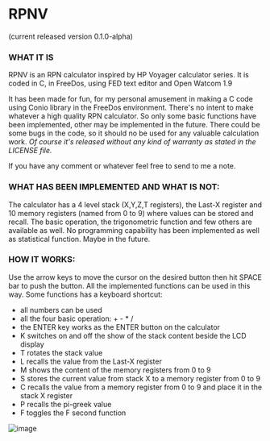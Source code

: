 # RPNV

(current released version 0.1.0-alpha)

### WHAT IT IS

RPNV is an RPN calculator inspired by HP Voyager calculator series.
It is coded in C, in FreeDos, using FED text editor and Open Watcom 1.9 

It has been made for fun, for my personal amusement in making a C code using Conio library in the FreeDos environment. 
There's no intent to make whatever a high quality RPN calculator. So only some basic functions have been implemented, other may be implemented in the future.
There could be some bugs in the code, so it should no be used for any valuable calculation work. _Of course it's released without any kind of warranty as stated in the LICENSE file._

If you have any comment or whatever feel free to send to me a note.

### WHAT HAS BEEN IMPLEMENTED AND WHAT IS NOT:

The calculator has a 4 level stack (X,Y,Z,T registers), the Last-X register and 10 memory registers (named from 0 to 9) where values can be stored and recall. The basic operation, the trigonometric function and few others are available as well. No programming capability has been implemented as well as statistical function. Maybe in the future.

### HOW IT WORKS:

Use the arrow keys to move the cursor on the desired button then hit SPACE bar to push the button. All the implemented functions can be used in this way.
Some functions has a keyboard shortcut:
- all numbers can be used
- all the four basic operation: + - * /
- the ENTER key works as the ENTER button on the calculator
- K switches on and off the show of the stack content beside the LCD display
- T rotates the stack value
- L recalls the value from the Last-X register
- M shows the content of the memory registers from 0 to 9
- S stores the current value from stack X to a memory register from 0 to 9
- C recalls the value from a memory register from 0 to 9 and place it in the stack X register
- P recalls the pi-greek value
- F toggles the F second function 

![image](https://github.com/user-attachments/assets/9dd779b8-923e-40fd-a5bf-e9af1f1ca8d8)

